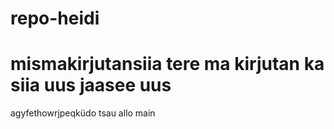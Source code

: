 # repo-heidi
mismakirjutansiia
tere ma kirjutan ka siia
uus
jaasee uus
=======
agyfethowrjpeqküdo
tsau
allo
main
